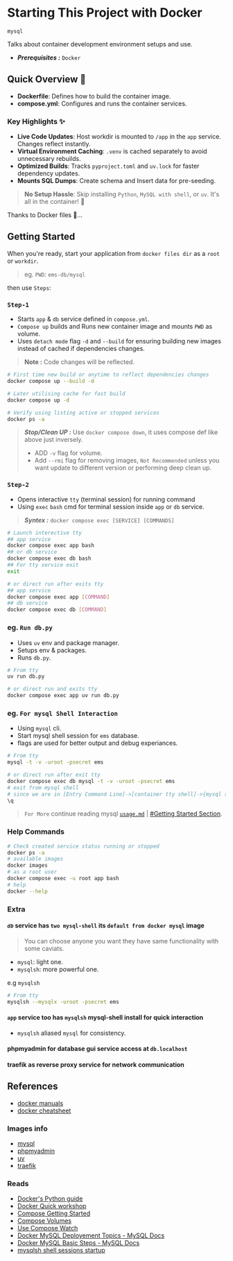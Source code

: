 # Starting This Project with Docker

`mysql`

Talks about container development environment setups and use.

- ***Prerequisites :*** `Docker`

## Quick Overview 🚀

- **Dockerfile**: Defines how to build the container image.
- **compose.yml**: Configures and runs the container services.

### Key Highlights ✨

- **Live Code Updates**: Host workdir is mounted to `/app` in the `app` service. Changes reflect instantly.
- **Virtual Environment Caching**: `.venv` is cached separately to avoid unnecessary rebuilds.
- **Optimized Builds**: Tracks `pyproject.toml` and `uv.lock` for faster dependency updates.
- **Mounts SQL Dumps**: Create schema and Insert data for pre-seeding.

> **No Setup Hassle**: Skip installing `Python`, `MySQL with shell`, or `uv`. It's all in the container! 🐳

Thanks to Docker files 🤩...

## Getting Started

When you're ready, start your application from `docker files dir` as a `root` or `workdir`.

> eg. `PWD`: `ems-db/mysql`

then use `Steps`:

### `Step-1`

- Starts `app` & `db` service defined in `compose.yml`.
- `Compose up` builds and Runs new container image and mounts `PWD` as volume.
- Uses `detach mode` flag `-d` and `--build` for ensuring building new images instead of cached if dependencies changes.

> **Note :** Code changes will be reflected.

```sh
# First time new build or anytime to reflect dependencies changes
docker compose up --build -d

# Later utilising cache for fast build
docker compose up -d

# Verify using listing active or stopped services
docker ps -a
```

> ***Stop/Clean UP :*** Use `docker compose down`, it uses compose def like above just inversely.
>
> - ADD `-v` flag for volume.
> - Add `--rmi` flag for removing images, `Not Recommended` unless you want update to different version or performing deep clean up.

### `Step-2`

- Opens interactive `tty` (terminal session) for running command
- Using `exec` `bash` cmd for terminal session inside `app` or `db` service.

> ***Syntex :*** `docker compose exec [SERVICE] [COMMANDS]`

```sh
# Launch interective tty 
## app service
docker compose exec app bash
## or db service
docker compose exec db bash
## For tty service exit
exit

# or direct run after exits tty
## app service
docker compose exec app [COMMAND]
## db service
docker compose exec db [COMMAND]
```

### eg. `Run db.py`

- Uses `uv` env and package manager.
- Setups env & packages.
- Runs `db.py`.

```sh
# From tty
uv run db.py

# or direct run and exits tty
docker compose exec app uv run db.py
```

### eg. `For mysql Shell Interaction`

- Using `mysql` cli.
- Start mysql shell session for `ems` database.
- flags are used for better output and debug experiances.

```sh
# From tty
mysql -t -v -uroot -psecret ems

# or direct run after exit tty
docker compose exec db mysql -t -v -uroot -psecret ems
# exit from mysql shell
# since we are in [Entry Command Line]->[container tty shell]->{mysql shell}
\q
```

> `For More` continue reading mysql [`usage.md`](/usage.md) | [#Getting Started Section](usage.md#first-activate-venv).

### Help Commands

```sh
# Check created service status running or stopped
docker ps -a
# available images
docker images
# as a root user
docker compose exec -u root app bash 
# help
docker --help
```

### Extra

#### ***`db`*** service has `two mysql-shell` its `default from docker mysql` image

> You can choose anyone you want they have same functionality with some caviats.

- `mysql`: light one.
- `mysqlsh`: more powerful one.

e.g `mysqlsh`

```sh
# From tty
mysqlsh --mysqlx -uroot -psecret ems
```

#### **`app`** service too has `mysqlsh` mysql-shell install for quick interaction

- `mysqlsh` aliased `mysql` for consistency.

#### **phpmyadmin** for database gui service access at `db.localhost`

#### **traefik** as reverse proxy service for network communication

## References

- [docker manuals](https://docs.docker.com/build/concepts/dockerfile/)
- [docker cheatsheet](https://docs.docker.com/get-started/docker_cheatsheet.pdf)

### Images info

- [mysql](https://hub.docker.com/_/mysql)
- [phpmyadmin](https://hub.docker.com/_/phpmyadmin)
- [uv](https://docs.astral.sh/uv/guides/integration/docker/)
- [traefik](https://hub.docker.com/_/traefik)

### Reads

- [Docker's Python guide](https://docs.docker.com/language/python/)
- [Docker Quick workshop](https://docs.docker.com/get-started/workshop/)
- [Compose Getting Started](https://docs.docker.com/compose/gettingstarted/)
- [Compose Volumes](https://docs.docker.com/reference/compose-file/volumes/)
- [Use Compose Watch](https://docs.docker.com/compose/how-tos/file-watch/)
- [Docker MySQL Deployement Topics - MySQL Docs](https://dev.mysql.com/doc/refman/8.4/en/docker-mysql-more-topics.html)
- [Docker MySQL Basic Steps - MySQL Docs](https://dev.mysql.com/doc/refman/8.4/en/docker-mysql-getting-started.html)
- [mysqlsh shell sessions startup](https://dev.mysql.com/doc/mysql-shell/8.4/en/mysql-shell-sessions-startup.html)
